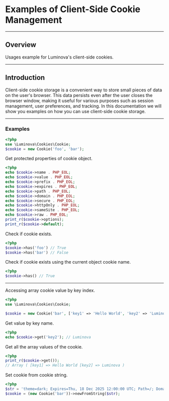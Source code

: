 # Examples of Client-Side Cookie Management

***

## Overview

Usages example for Luminova's client-side cookies. 

***

## Introduction

Client-side cookie storage is a convenient way to store small pieces of data on the user's browser. This data persists even after the user closes the browser window, making it useful for various purposes such as session management, user preferences, and tracking. In this documentation we will show you examples on how you can use client-side cookie storage.

***
### Examples

```php
<?php 
use \Luminova\Cookies\Cookie;
$cookie = new Cookie('foo', 'bar');
```

Get protected properties of cookie object.

```php
<?php 
echo $cookie->name . PHP_EOL;
echo $cookie->value . PHP_EOL;
echo $cookie->prefix . PHP_EOL;
echo $cookie->expires . PHP_EOL;
echo $cookie->path . PHP_EOL;
echo $cookie->domain . PHP_EOL;
echo $cookie->secure . PHP_EOL;
echo $cookie->httpOnly . PHP_EOL;
echo $cookie->sameSite . PHP_EOL;
echo $cookie->raw . PHP_EOL;
print_r($cookie->options);
print_r($cookie->default);
```

Check if cookie exists.

```php
<?php
$cookie->has('foo') // True
$cookie->has('bar') // False
```

Check if cookie exists using the current object cookie name.
```php
<?php
$cookie->has() // True
```

***

Accessing array cookie value by key index.

```php
<?php 
use \Luminova\Cookies\Cookie;

$cookie = new Cookie('bar', ['key1' => 'Hello World', 'key2' => 'Luminova']);
```

Get value by key name.

```php
<?php
echo $cookie->get('key2'); // Luminova
```

Get all the array values of the cookie.

```php
<?php
print_r($cookie->get());
// Array ( [key1] => Hello World [key2] => Luminova )
```

Set cookie from cookie string.

```php 
<?php 
$str = 'theme=dark; Expires=Thu, 18 Dec 2025 12:00:00 UTC; Path=/; Domain=.localhost; secure; httponly; samesite=Lax';
$cookie = (new Cookie('bar'))->newFromString($str);
```